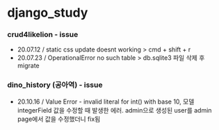 # django_study

### crud4likelion - issue
- 20.07.12 / static css update doesnt working > cmd + shift + r
- 20.07.23 / OperationalError no such table > db.sqlite3 파일 삭제 후 migrate

### dino_history (공아역) - issue
- 20.10.16 / Value Error - invalid literal for int() with base 10, 모델 integerField 값을 수정할 때 발생한 에러. admin으로 생성된 user를 admin page에서 값을 수정했더니 fix됨
